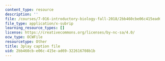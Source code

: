 ```yaml
---
content_type: resource
description: ''
file: /courses/7-016-introductory-biology-fall-2018/2bb460cbe06c415ead69322616708b1b_L4tEwAsVW0I.srt
file_type: application/x-subrip
learning_resource_types: []
license: https://creativecommons.org/licenses/by-nc-sa/4.0/
ocw_type: OCWFile
resourcetype: Other
title: 3play caption file
uid: 2bb460cb-e06c-415e-ad69-322616708b1b
---
```

